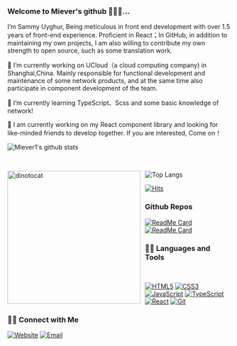 ### Welcome to Miever's github 🎉🎉🎉...

I’m Sammy Uyghur, Being meticulous in front end development with over 1.5 years of front-end experience. Proficient in React；In GitHub, in addition to maintaining my own projects, I am also willing to contribute my own strength to open source, such as some translation work.

🔭 I’m currently working on UCloud（a cloud computing company) in Shanghai,China. Mainly responsible for functional development and maintenance of some network products, and at the same time also participate in component development of the team.

🌱 I’m currently learning TypeScript、Scss and some basic knowledge of network!

🤔 I am currently working on my React component library and looking for like-minded friends to develop together. If you are interested, Come on！

![Miever1's github stats](https://github-readme-stats.vercel.app/api?username=Miever1&count_private=true&show_icons=true&theme=radical&include_all_commits=true)

<br>

![Top Langs](https://github-readme-stats.vercel.app/api/top-langs/?username=Miever1&show_icons=true&&theme=radical)<img src="https://github.com/Miever1/miever.net/blob/master/src/assets/images/dinotocat.png" alt="dinotocat" style="float: left; margin-right: 10px;" width="300px" />

[![Hits](https://hits.seeyoufarm.com/api/count/incr/badge.svg?url=https%3A%2F%2Fgithub.com%2FMiever1%2FMiever1%2F&count_bg=%23F03752&title_bg=%232B73AF&icon=codeigniter.svg&icon_color=%23E7E7E7&title=Visitor+Counts&edge_flat=false)](https://github.com/Miever1/)

### Github Repos

[![ReadMe Card](https://github-readme-stats.vercel.app/api/pin/?username=Miever1&repo=miever_components&show_owner=true)](https://github.com/Miever1/miever_components)
[![ReadMe Card](https://github-readme-stats.vercel.app/api/pin/?username=Miever1&repo=miever.net&show_owner=true)](https://github.com/Miever1/miever.net)

### 👨‍💻 Languages and Tools

<br />

[![HTML5](https://img.shields.io/badge/-HTML5-E34F26?style=flat&logo=html5&logoColor=white&link=https://github.com/Miever1)](https://github.com/Miever1) 
[![CSS3](https://img.shields.io/badge/-CSS3-1572B6?style=flat&logo=css3&link=https://github.com/Miever1)](https://github.com/Miever1) 
[![JavaScript](https://img.shields.io/badge/-JavaScript-black?style=flat&logo=javascript&link=https://github.com/Miever1)](https://github.com/Miever1) 
[![TypeScript](https://img.shields.io/badge/-TypeScript-black?style=flat&logo=typescript&link=https://github.com/Miever1)](https://github.com/Miever1) 
[![React](https://img.shields.io/badge/-React-black?style=flat&logo=react&link=https://github.com/Miever1)](https://github.com/Miever1) 
[![Git](https://img.shields.io/badge/-Git-black?style=flat&logo=git&link=https://github.com/Miever1)](https://github.com/Miever1) 


### 🤝🏻 Connect with Me

<p>
<a href="https://miever.net" target="_blank"><img alt="Website" src="https://img.shields.io/badge/Website-https://miever.net-yellow?style=flat&logo=google-chrome&logoColor=red"></a>
<a href="mailto:miever1@163.com"><img alt="Email" src="https://img.shields.io/badge/Email-miever1@163.com-green?style=flat&logo=gmail&logoColor=violet"></a>
</p>
